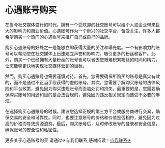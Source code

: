 # 心遇账号购买

在当今社交媒体盛行的时代，拥有一个受欢迎的社交账号可以给个人或企业带来巨大的影响力和商业价值。心遇账号作为一个新兴的社交平台，备受关注，许多人都希望购买一个热门的心遇账号来推广自己或自己的品牌。

购买心遇账号的好处之一是能够立即获得大量的关注和曝光度。一个有影响力的账号可以帮助您在社交媒体上迅速建立声誉和影响力，吸引更多的粉丝和客户。此外，购买一个已经拥有大量粉丝的账号也可以省去您艰难积累粉丝的时间和精力，让您能够更快地实现社交媒体营销的目标。

然而，购买心遇账号也需要谨慎对待。首先，您需要确保所购买的账号是真实有效的，而不是通过不正当手段获得的虚假账号。其次，您需要了解购买账号的法律风险和平台政策，避免因为购买违规账号而面临处罚和损失。最重要的是，您需要确保购买账号的用途和目的是合法合规的，避免因为违反相关规定而遭受不必要的麻烦。

在选择购买心遇账号的时候，建议您选择正规的第三方平台或服务商进行交易，确保交易的安全和可靠性。同时，也要注意账号的价格和价值是否相符，避免因为过高的价格而导致资源浪费。最后，购买账号后，及时修改账号的登录和安全信息，确保账号的安全性和私密性。

更多关于心遇账号购买 请通过✈与我们联系,感谢阅读！[点我联系✈](https://www.G208.com)
